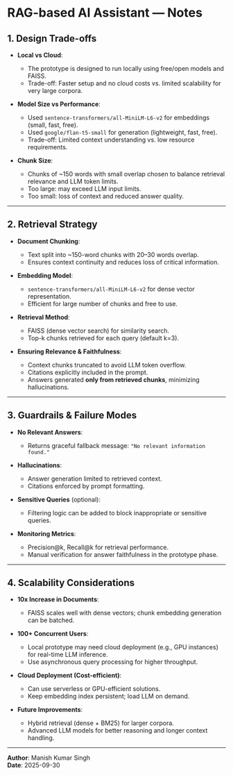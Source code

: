 # RAG-based AI Assistant — Notes

## 1. Design Trade-offs

- **Local vs Cloud**:  
  - The prototype is designed to run locally using free/open models and FAISS.  
  - Trade-off: Faster setup and no cloud costs vs. limited scalability for very large corpora.

- **Model Size vs Performance**:  
  - Used `sentence-transformers/all-MiniLM-L6-v2` for embeddings (small, fast, free).  
  - Used `google/flan-t5-small` for generation (lightweight, fast, free).  
  - Trade-off: Limited context understanding vs. low resource requirements.

- **Chunk Size**:  
  - Chunks of ~150 words with small overlap chosen to balance retrieval relevance and LLM token limits.  
  - Too large: may exceed LLM input limits.  
  - Too small: loss of context and reduced answer quality.

---

## 2. Retrieval Strategy

- **Document Chunking**:  
  - Text split into ~150-word chunks with 20–30 words overlap.  
  - Ensures context continuity and reduces loss of critical information.

- **Embedding Model**:  
  - `sentence-transformers/all-MiniLM-L6-v2` for dense vector representation.  
  - Efficient for large number of chunks and free to use.

- **Retrieval Method**:  
  - FAISS (dense vector search) for similarity search.  
  - Top-k chunks retrieved for each query (default k=3).  

- **Ensuring Relevance & Faithfulness**:  
  - Context chunks truncated to avoid LLM token overflow.  
  - Citations explicitly included in the prompt.  
  - Answers generated **only from retrieved chunks**, minimizing hallucinations.

---

## 3. Guardrails & Failure Modes

- **No Relevant Answers**:  
  - Returns graceful fallback message: `"No relevant information found."`

- **Hallucinations**:  
  - Answer generation limited to retrieved context.  
  - Citations enforced by prompt formatting.

- **Sensitive Queries** (optional):  
  - Filtering logic can be added to block inappropriate or sensitive queries.

- **Monitoring Metrics**:  
  - Precision@k, Recall@k for retrieval performance.  
  - Manual verification for answer faithfulness in the prototype phase.

---

## 4. Scalability Considerations

- **10x Increase in Documents**:  
  - FAISS scales well with dense vectors; chunk embedding generation can be batched.  

- **100+ Concurrent Users**:  
  - Local prototype may need cloud deployment (e.g., GPU instances) for real-time LLM inference.  
  - Use asynchronous query processing for higher throughput.

- **Cloud Deployment (Cost-efficient)**:  
  - Can use serverless or GPU-efficient solutions.  
  - Keep embedding index persistent; load LLM on demand.  

- **Future Improvements**:  
  - Hybrid retrieval (dense + BM25) for larger corpora.  
  - Advanced LLM models for better reasoning and longer context handling.  

---

**Author**: Manish Kumar Singh  
**Date**: 2025-09-30
